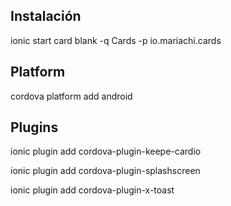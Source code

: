 ## Instalación

ionic start card blank -q Cards -p io.mariachi.cards

## Platform

cordova platform add android

## Plugins

ionic plugin add cordova-plugin-keepe-cardio

ionic plugin add cordova-plugin-splashscreen

ionic plugin add cordova-plugin-x-toast
